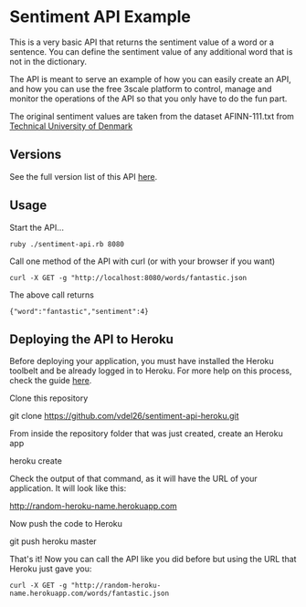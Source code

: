 # Sentiment API Example

This is a very basic API that returns the sentiment value of a word or a sentence. You can define the sentiment value of any additional word that is not in the dictionary.

The API is meant to serve an example of how you can easily create an API, and how you can use the free 3scale platform to control, manage and monitor the operations of the API so that you only have to do the fun part.

The original sentiment values are taken from the dataset AFINN-111.txt from [Technical University of Denmark](http://www2.imm.dtu.dk/pubdb/views/publication_details.php?id=6010) 

## Versions 

See the full version list of this API [here](https://github.com/3scale/sentiment-api-example/blob/master/README.md).

## Usage

Start the API...

	ruby ./sentiment-api.rb 8080

Call one method of the API with curl (or with your browser if you want)

	curl -X GET -g "http://localhost:8080/words/fantastic.json

The above call returns 

	{"word":"fantastic","sentiment":4}

## Deploying the API to Heroku

Before deploying your application, you must have installed the Heroku
toolbelt and be already logged in to Heroku. For more help on this
process, check the guide [here](https://toolbelt.heroku.com). 

Clone this repository

  git clone https://github.com/vdel26/sentiment-api-heroku.git

From inside the repository folder that was just created, create an Heroku app

  heroku create

Check the output of that command, as it will have the URL of your
application. It will look like this: 
  
  http://random-heroku-name.herokuapp.com 

Now push the code to Heroku

  git push heroku master

That's it! Now you can call the API like you did before but using the
URL that Heroku just gave you:

	curl -X GET -g "http://random-heroku-name.herokuapp.com/words/fantastic.json
